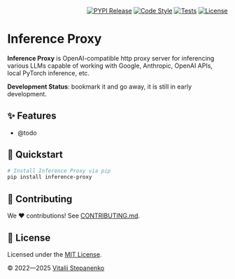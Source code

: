 <p align="right">
<a href="https://pypi.org/project/lm-proxy/" target="_blank"><img src="https://badge.fury.io/py/lm-proxy.svg" alt="PYPI Release"></a>
<a href="https://github.com/Nayjest/lm-proxy/actions/workflows/code-style.yml" target="_blank"><img src="https://github.com/Nayjest/lm-proxy/actions/workflows/code-style.yml/badge.svg" alt="Code Style"></a>
<a href="https://github.com/Nayjest/lm-proxy/actions/workflows/tests.yml" target="_blank"><img src="https://github.com/Nayjest/lm-proxy/actions/workflows/tests.yml/badge.svg" alt="Tests"></a>
<a href="https://github.com/Nayjest/lm-proxy/blob/main/LICENSE" target="_blank"><img src="https://img.shields.io/static/v1?label=license&message=MIT&color=d08aff" alt="License"></a>
</p>

# Inference Proxy

**Inference Proxy** is OpenAI-compatible http proxy server for inferencing various LLMs capable of working with Google, Anthropic, OpenAI APIs, local PyTorch inference, etc.

**Development Status**: bookmark it and go away, it is still in early development.

## ✨ Features

- @todo


## 🚀 Quickstart
```bash
# Install Inference Proxy via pip
pip install inference-proxy

```

## 🤝 Contributing

We ❤️ contributions! See [CONTRIBUTING.md](CONTRIBUTING.md).

## 📝 License

Licensed under the [MIT License](LICENSE).

© 2022&mdash;2025 [Vitalii Stepanenko](mailto:mail@vitaliy.in)
